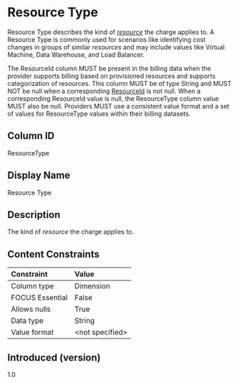 # Resource Type

Resource Type describes the kind of [*resource*](#glossary:resource) the charge applies to. A Resource Type is commonly used for scenarios like identifying cost changes in groups of similar *resources* and may include values like Virtual Machine, Data Warehouse, and Load Balancer.

The ResourceId column MUST be present in the billing data when the provider supports billing based on provisioned resources and supports categorization of resources. This column MUST be of type String and MUST NOT be null when a corresponding [ResourceId](#resourceid) is not null. When a corresponding ResourceId value is null, the ResourceType column value MUST also be null. Providers MUST use a consistent value format and a set of values for ResourceType values within their billing datasets.

## Column ID

ResourceType

## Display Name

Resource Type

## Description

The kind of *resource* the charge applies to.

## Content Constraints

|    Constraint   |      Value      |
|:----------------|:----------------|
| Column type     | Dimension       |
| FOCUS Essential | False           |
| Allows nulls    | True            |
| Data type       | String          |
| Value format    | \<not specified> |

## Introduced (version)

1.0
